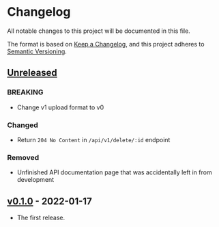 # Changelog

All notable changes to this project will be documented in this file.

The format is based on [Keep a Changelog](https://keepachangelog.com/en/1.0.0/),
and this project adheres to [Semantic Versioning](https://semver.org/spec/v2.0.0.html).

## [Unreleased]

### BREAKING

- Change v1 upload format to v0

### Changed

- Return `204 No Content` in `/api/v1/delete/:id` endpoint

### Removed

- Unfinished API documentation page that was accidentally left in from development

## [v0.1.0] - 2022-01-17

- The first release.

[unreleased]: https://github.com/BBaoVanC/bobashare/compare/v0.1.0..HEAD
[v0.1.0]: https://github.com/BBaoVanC/bobashare/releases/tag/v0.1.0
